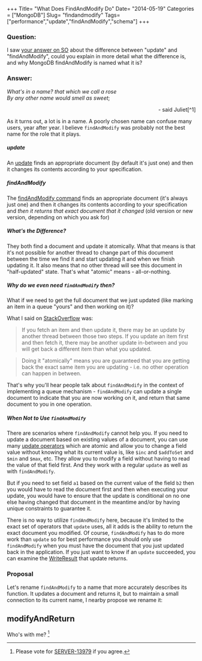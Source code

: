+++
Title= "What Does FindAndModify Do"
Date= "2014-05-19"
Categories = ["MongoDB"]
Slug= "findandmodify"
Tags= ["performance","update","findAndModify","schema"]
+++

### Question:

I saw [your answer on SO][1] about the difference between "update" and "findAndModify", could you explain in more detail what the difference is, and why MongoDB findAndModify is named what it is?

[1]: http://stackoverflow.com/questions/10778493/whats-the-diff-between-findandmodify-and-update-in-mongodb/10778994#10778994

### Answer:

 _What's in a name?  that which we call a rose  
 By any other name would smell as sweet_;
<p style="text-align:right" markdown="1"> - said Juliet[^1] </p>  
  

[^1]: Actually [William_Shakespeare][2] said it. 

[2]: http://en.wikipedia.org/wiki/William_Shakespeare

  
As it turns out, a lot is in a name.  A poorly chosen name can confuse many users, year after year.  I believe `findAndModify` was probably not the best name for the role that it plays.

##### update
An [update][3] finds an appropriate document (by default it's just one) and then it changes its contents according to your specification.

[3]: http://docs.mongodb.org/manual/reference/method/db.collection.update/

##### findAndModify
The [findAndModify command][4] finds an appropriate document (it's always just one) and then it changes its contents according to your specification and _then it returns that exact document that it changed_ (old version or new version, depending on which you ask for)

[4]: http://docs.mongodb.org/manual/reference/command/findAndModify/#dbcmd.findAndModify

##### What's the Difference?

They both find a document and update it atomically.  What that means is that it's not possible for another thread to change part of this document between the time we find it and start updating it and when we finish updating it.   It also means that no other thread will see this document in "half-updated" state.  That's what "atomic" means - all-or-nothing.

##### Why do we even need `findAndModify` then?

What if we need to get the full document that we just updated (like marking an item in a queue "yours" and then working on it)?

What I said on [StackOverflow](http://stackoverflow.com) was:

> If you fetch an item and then update it, there may be an update by another thread between those two steps. If you update an item first and then fetch it, there may be another update in-between and you will get back a different item than what you updated.

> Doing it "atomically" means you are guaranteed that you are getting back the exact same item you are updating - i.e. no other operation can happen in between.  

That's why you'll hear people talk about `findAndModify` in the context of implementing a queue mechanism - `findAndModify` can update a single document to indicate that you are now working on it, and return that same document to you in one operation.

##### When Not to Use `findAndModify`

There are scenarios where `findAndModify` cannot help you.   If you need to update a document based on existing values of a document, you can use many [update operators][6] which are atomic and allow you to change a field value without knowing what its current value is, like `$inc` and `$addToSet` and `$min`  and `$max`, etc.  They allow you to modify a field without having to read the value of that field first.  And they work with a regular `update` as well as with `findAndModify`. 

But if you need to set field `a1` based on the current value of the field `b2` then you would have to read the document first and then when executing your update, you would have to ensure that the update is conditional on no one else having changed that document in the meantime and/or by having unique constraints to guarantee it.

There is no way to utilize `findAndModify` here, because it's limited to the exact set of operators that `update` uses, all it adds is the ability to return the exact document you modified.  Of course, `findAndModify` has to do more work than `update` so for best performance you should only use `findAndModify` when you must have the document that you just updated back in the application.   If you just want to know if an `update` succeeded, you can examine the [WriteResult][7] that update returns.



[6]: http://docs.mongodb.org/manual/reference/operator/update/#id1

[7]: http://docs.mongodb.org/manual/reference/command/update/#output

 
### Proposal

Let's rename `findAndModify` to a name that more accurately describes its function.  It updates a document and returns it, but to maintain a small connection to its current name, I nearby propose we rename it:

## modifyAndReturn

Who's with me? [^2]

[^2]: Please vote for [SERVER-13979][a] if you agree.

[a]: https://jira.mongodb.org/browse/SERVER-13979
